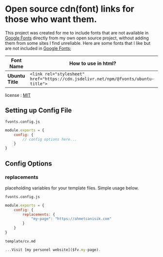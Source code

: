 # Open source cdn(font) links for those who want them.

This project was created for me to include fonts that are not available in [Google Fonts](https://fonts.google.com/) directly from my own open source project, without adding them from some sites I find unreliable. Here are some fonts that I like but are not included in [Google Fonts](https://fonts.google.com/);

| Font Name           | How to use in html?                                                                   |
|---------------------|---------------------------------------------------------------------------------------|
| <b>Ubuntu Title</b> | `<link rel="stylesheet" href="https://cdn.jsdelivr.net/npm/@fvonts/ubuntu-title">` |

license : [MIT](LICENSE)

## Setting up Config File

`fvonts.config.js`
```js
module.exports = {
    config: {
        // config options here...
    }
}
```

## Config Options

### replacements
placeholding variables for your template files. Simple usage below.

`fvonts.config.js`
```js
module.exports = {
    config: {
        replacements: {
            "my-page": "https://ahmetcanisik.com"
        }
    }
}
```

`template/cv.md`
```js
...Visit [my personel website]($fv.my-page).
```
